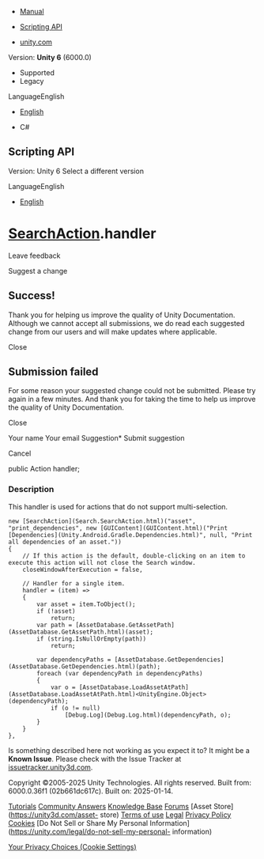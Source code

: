 [ ]()

  * [Manual](../Manual/index.html)
  * [Scripting API](../ScriptReference/index.html)

  * [unity.com](https://unity.com/)

Version: **Unity 6** (6000.0)

  * Supported
  * Legacy

LanguageEnglish

  * [English]()

  * C#

[ ](https://docs.unity3d.com)

## Scripting API

Version: Unity 6 Select a different version

LanguageEnglish

  * [English]()

#  [SearchAction](Search.SearchAction.html).handler

Leave feedback

Suggest a change

## Success!

Thank you for helping us improve the quality of Unity Documentation. Although
we cannot accept all submissions, we do read each suggested change from our
users and will make updates where applicable.

Close

## Submission failed

For some reason your suggested change could not be submitted. Please <a>try
again</a> in a few minutes. And thank you for taking the time to help us
improve the quality of Unity Documentation.

Close

Your name Your email Suggestion* Submit suggestion

Cancel

[ ]()

public Action<SearchItem> handler;

### Description

This handler is used for actions that do not support multi-selection.

    
    
    new [SearchAction](Search.SearchAction.html)("asset", "print_dependencies", new [GUIContent](GUIContent.html)("Print [Dependencies](Unity.Android.Gradle.Dependencies.html)", null, "Print all dependencies of an asset."))
    {
        // If this action is the default, double-clicking on an item to execute this action will not close the Search window.
        closeWindowAfterExecution = false,
    
        // Handler for a single item.
        handler = (item) =>
        {
            var asset = item.ToObject();
            if (!asset)
                return;
            var path = [AssetDatabase.GetAssetPath](AssetDatabase.GetAssetPath.html)(asset);
            if (string.IsNullOrEmpty(path))
                return;
    
            var dependencyPaths = [AssetDatabase.GetDependencies](AssetDatabase.GetDependencies.html)(path);
            foreach (var dependencyPath in dependencyPaths)
            {
                var o = [AssetDatabase.LoadAssetAtPath](AssetDatabase.LoadAssetAtPath.html)<UnityEngine.Object>(dependencyPath);
                if (o != null)
                    [Debug.Log](Debug.Log.html)(dependencyPath, o);
            }
        }
    },
    

Is something described here not working as you expect it to? It might be a
**Known Issue**. Please check with the Issue Tracker at
[issuetracker.unity3d.com](https://issuetracker.unity3d.com).

Copyright ©2005-2025 Unity Technologies. All rights reserved. Built from:
6000.0.36f1 (02b661dc617c). Built on: 2025-01-14.

[Tutorials](https://unity3d.com/learn) [Community
Answers](https://answers.unity3d.com) [Knowledge
Base](https://support.unity3d.com/hc/en-us)
[Forums](https://forum.unity3d.com) [Asset Store](https://unity3d.com/asset-
store) [Terms of use](https://docs.unity3d.com/Manual/TermsOfUse.html)
[Legal](https://unity.com/legal) [Privacy
Policy](https://unity.com/legal/privacy-policy)
[Cookies](https://unity.com/legal/cookie-policy) [Do Not Sell or Share My
Personal Information](https://unity.com/legal/do-not-sell-my-personal-
information)

[Your Privacy Choices (Cookie Settings)](javascript:void\(0\);)

